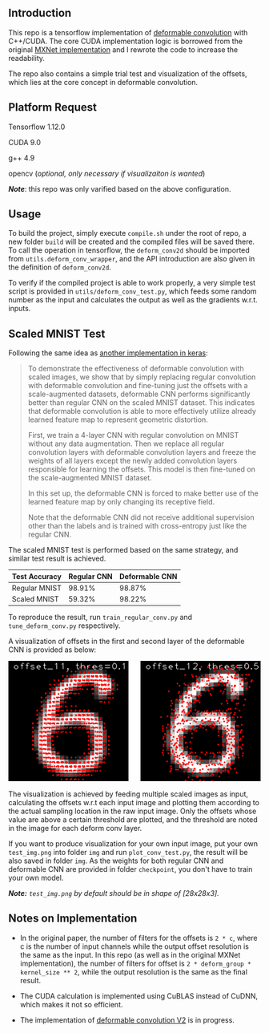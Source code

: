 ## Introduction
This repo is a tensorflow implementation of [deformable convolution]("https://arxiv.org/abs/1703.06211") with C++/CUDA. 
The core CUDA implementation logic is borrowed from the original [MXNet implementation]("https://github.com/msracver/Deformable-ConvNets")
and I rewrote the code to increase the readability.

The repo also contains a simple trial test and visualization of the offsets, which lies at the core concept in deformable convolution.

## Platform Request
Tensorflow 1.12.0

CUDA 9.0

g++ 4.9

opencv (_optional, only necessary if visualizaiton is wanted_)

_**Note**_: this repo was only varified based on the above configuration. 

## Usage
To build the project, simply execute `compile.sh` under the root of repo, a new folder `build` will be created 
and the compiled files will be saved there. To call the operation in tensorflow, the `deform_conv2d` should be imported from
 `utils.deform_conv_wrapper`, and the API introduction are also given in the definition of `deform_conv2d`.

To verify if the compiled project is able to work properly, a very simple test script is provided in `utils/deform_conv_test.py`, 
which feeds some random number as the input and calculates the output as well as the gradients w.r.t. inputs.

## Scaled MNIST Test
Following the same idea as [another implementation in keras]("https://github.com/kastnerkyle/deform-conv"):
> To demonstrate the effectiveness of deformable convolution with scaled images, we show that by simply replacing regular 
convolution with deformable convolution and fine-tuning just the offsets with a scale-augmented datasets, deformable CNN 
performs significantly better than regular CNN on the scaled MNIST dataset. This indicates that deformable convolution is 
able to more effectively utilize already learned feature map to represent geometric distortion.
>
> First, we train a 4-layer CNN with regular convolution on MNIST without any data augmentation. Then we replace all 
regular convolution layers with deformable convolution layers and freeze the weights of all layers except the newly added 
convolution layers responsible for learning the offsets. This model is then fine-tuned on the scale-augmented MNIST dataset.
>
> In this set up, the deformable CNN is forced to make better use of the learned feature map by only changing its receptive field.
>
> Note that the deformable CNN did not receive additional supervision other than the labels and is trained with cross-entropy 
just like the regular CNN.

The scaled MNIST test is performed based on the same strategy, and similar test result is achieved.

| Test Accuracy | Regular CNN | Deformable CNN |
| --- | --- | --- |
| Regular MNIST | 98.91% | 98.87% |
| Scaled MNIST | 59.32% | 98.22% |

To reproduce the result, run `train_regular_conv.py` and `tune_deform_conv.py` respectively.

A visualization of offsets in the first and second layer of the deformable CNN is provided as below:

![](img/offset_viz.gif)

The visualization is achieved by feeding multiple scaled images as input, calculating the offsets w.r.t each input image 
and plotting them according to the actual sampling location in the raw input image. Only the offsets whose value are above 
a certain threshold are plotted, and the threshold are noted in the image for each deform conv layer.

If you want to produce visualization for your own input image, put your own `test_img.png` into folder `img` and run 
`plot_conv_test.py`, the result will be also saved in folder `img`. As the weights for both regular CNN and deformable CNN
are provided in folder `checkpoint`, you don't have to train your own model. 

_**Note:** `test_img.png` by default should be in shape of [28x28x3]._

## Notes on Implementation

-  In the original paper, the number of filters for the offsets is `2 * c`, where c is the number of input channels while 
the output offset resolution is the same as the input. In this repo (as well as in the original MXNet implementation), 
the number of filters for offset is `2 * deform_group * kernel_size ** 2`, while the output resolution is the same as 
the final result. 

- The CUDA calculation is implemented using CuBLAS instead of CuDNN, which makes it not so efficient.

- The implementation of [deformable convolution V2]("https://arxiv.org/abs/1811.11168") is in progress.